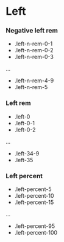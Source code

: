 # Left

### Negative left rem

- .left-n-rem-0-1
- .left-n-rem-0-2
- .left-n-rem-0-3

...

- .left-n-rem-4-9
- .left-n-rem-5

### Left rem

- .left-0
- .left-0-1
- .left-0-2

...

- .left-34-9
- .left-35

### Left percent

- .left-percent-5
- .left-percent-10
- .left-percent-15

...

- .left-percent-95
- .left-percent-100
